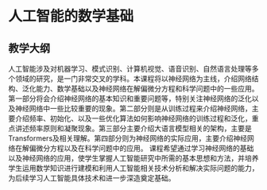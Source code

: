 # 人工智能的数学基础

## 教学大纲

人工智能涉及对机器学习、模式识别、计算机视觉、语音识别、自然语言处理等多个领域的研究，是一门非常交叉的学科。本课程将以神经网络为主线，介绍网络结构、泛化能力、数学基础以及神经网络在解偏微分方程和科学问题中的一些应用。第一部分将会介绍神经网络的基本知识和重要问题等，特别关注神经网络的泛化以及神经网络中一些比较重要的现象。第二部分则是从训练过程来介绍神经网络，主要介绍频率、初始化、以及一些优化算法如何影响神经网络的训练过程和泛化，重点讲述频率原则和凝聚现象。第三部分主要介绍大语言模型相关的架构，主要是Transformers及相关理解。第四部分则为神经网络的实际应用，主要介绍神经网络在解偏微分方程以及在科学问题中的应用。
课程希望通过学习神经网络的基础以及神经网络的应用，使学生掌握人工智能研究中所需的基本思想和方法，并培养学生运用数学知识进行建模和利用人工智能相关技术分析和解决实际问题的能力，为后续学习人工智能具体技术和进一步深造奠定基础。